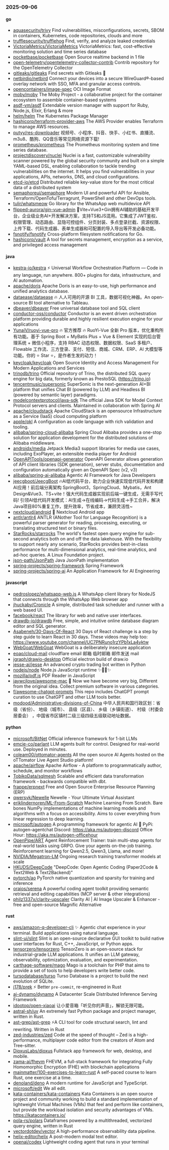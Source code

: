 ### 2025-09-06

#### go
* [aquasecurity/trivy](https://github.com/aquasecurity/trivy) Find vulnerabilities, misconfigurations, secrets, SBOM in containers, Kubernetes, code repositories, clouds and more
* [trufflesecurity/trufflehog](https://github.com/trufflesecurity/trufflehog) Find, verify, and analyze leaked credentials
* [VictoriaMetrics/VictoriaMetrics](https://github.com/VictoriaMetrics/VictoriaMetrics) VictoriaMetrics: fast, cost-effective monitoring solution and time series database
* [pocketbase/pocketbase](https://github.com/pocketbase/pocketbase) Open Source realtime backend in 1 file
* [open-telemetry/opentelemetry-collector-contrib](https://github.com/open-telemetry/opentelemetry-collector-contrib) Contrib repository for the OpenTelemetry Collector
* [gitleaks/gitleaks](https://github.com/gitleaks/gitleaks) Find secrets with Gitleaks 🔑
* [netbirdio/netbird](https://github.com/netbirdio/netbird) Connect your devices into a secure WireGuard®-based overlay network with SSO, MFA and granular access controls.
* [opencontainers/image-spec](https://github.com/opencontainers/image-spec) OCI Image Format
* [moby/moby](https://github.com/moby/moby) The Moby Project - a collaborative project for the container ecosystem to assemble container-based systems
* [asdf-vm/asdf](https://github.com/asdf-vm/asdf) Extendable version manager with support for Ruby, Node.js, Elixir, Erlang & more
* [helm/helm](https://github.com/helm/helm) The Kubernetes Package Manager
* [hashicorp/terraform-provider-aws](https://github.com/hashicorp/terraform-provider-aws) The AWS Provider enables Terraform to manage AWS resources.
* [putyy/res-downloader](https://github.com/putyy/res-downloader) 视频号、小程序、抖音、快手、小红书、直播流、m3u8、酷狗、QQ音乐等常见网络资源下载!
* [prometheus/prometheus](https://github.com/prometheus/prometheus) The Prometheus monitoring system and time series database.
* [projectdiscovery/nuclei](https://github.com/projectdiscovery/nuclei) Nuclei is a fast, customizable vulnerability scanner powered by the global security community and built on a simple YAML-based DSL, enabling collaboration to tackle trending vulnerabilities on the internet. It helps you find vulnerabilities in your applications, APIs, networks, DNS, and cloud configurations.
* [etcd-io/etcd](https://github.com/etcd-io/etcd) Distributed reliable key-value store for the most critical data of a distributed system
* [semaphoreui/semaphore](https://github.com/semaphoreui/semaphore) Modern UI and powerful API for Ansible, Terraform/OpenTofu/Terragrunt, PowerShell and other DevOps tools.
* [tulir/whatsmeow](https://github.com/tulir/whatsmeow) Go library for the WhatsApp web multidevice API
* [flipped-aurora/gin-vue-admin](https://github.com/flipped-aurora/gin-vue-admin) 🚀Vite+Vue3+Gin拥有AI辅助的基础开发平台，企业级业务AI+开发解决方案，支持TS和JS混用。它集成了JWT鉴权、权限管理、动态路由、显隐可控组件、分页封装、多点登录拦截、资源权限、上传下载、代码生成器、表单生成器和可配置的导入导出等开发必备功能。
* [fsnotify/fsnotify](https://github.com/fsnotify/fsnotify) Cross-platform filesystem notifications for Go.
* [hashicorp/vault](https://github.com/hashicorp/vault) A tool for secrets management, encryption as a service, and privileged access management

#### java
* [kestra-io/kestra](https://github.com/kestra-io/kestra) ⚡ Universal Workflow Orchestration Platform — Code in any language, run anywhere. 800+ plugins for data, infrastructure, and AI automation.
* [apache/doris](https://github.com/apache/doris) Apache Doris is an easy-to-use, high performance and unified analytics database.
* [dataease/dataease](https://github.com/dataease/dataease) 🔥 人人可用的开源 BI 工具，数据可视化神器。An open-source BI tool alternative to Tableau.
* [dbeaver/dbeaver](https://github.com/dbeaver/dbeaver) Free universal database tool and SQL client
* [conductor-oss/conductor](https://github.com/conductor-oss/conductor) Conductor is an event driven orchestration platform providing durable and highly resilient execution engine for your applications
* [YunaiV/ruoyi-vue-pro](https://github.com/YunaiV/ruoyi-vue-pro) 🔥 官方推荐 🔥 RuoYi-Vue 全新 Pro 版本，优化重构所有功能。基于 Spring Boot + MyBatis Plus + Vue & Element 实现的后台管理系统 + 微信小程序，支持 RBAC 动态权限、数据权限、SaaS 多租户、Flowable 工作流、三方登录、支付、短信、商城、CRM、ERP、AI 大模型等功能。你的 ⭐️ Star ⭐️，是作者生发的动力！
* [keycloak/keycloak](https://github.com/keycloak/keycloak) Open Source Identity and Access Management For Modern Applications and Services
* [trinodb/trino](https://github.com/trinodb/trino) Official repository of Trino, the distributed SQL query engine for big data, formerly known as PrestoSQL (https://trino.io)
* [tencentmusic/supersonic](https://github.com/tencentmusic/supersonic) SuperSonic is the next-generation AI+BI platform that unifies Chat BI (powered by LLM) and Headless BI (powered by semantic layer) paradigms.
* [modelcontextprotocol/java-sdk](https://github.com/modelcontextprotocol/java-sdk) The official Java SDK for Model Context Protocol servers and clients. Maintained in collaboration with Spring AI
* [apache/cloudstack](https://github.com/apache/cloudstack) Apache CloudStack is an opensource Infrastructure as a Service (IaaS) cloud computing platform
* [apple/pkl](https://github.com/apple/pkl) A configuration as code language with rich validation and tooling.
* [alibaba/spring-cloud-alibaba](https://github.com/alibaba/spring-cloud-alibaba) Spring Cloud Alibaba provides a one-stop solution for application development for the distributed solutions of Alibaba middleware.
* [androidx/media](https://github.com/androidx/media) Jetpack Media3 support libraries for media use cases, including ExoPlayer, an extensible media player for Android
* [OpenAPITools/openapi-generator](https://github.com/OpenAPITools/openapi-generator) OpenAPI Generator allows generation of API client libraries (SDK generation), server stubs, documentation and configuration automatically given an OpenAPI Spec (v2, v3)
* [alibaba/spring-ai-alibaba](https://github.com/alibaba/spring-ai-alibaba) Agentic AI Framework for Java Developers
* [jeecgboot/JeecgBoot](https://github.com/jeecgboot/JeecgBoot) 🔥AI低代码平台，助力企业快速实现低代码开发和构建AI应用！前后端分离架构 SpringBoot3，SpringCloud、Mybatis，Ant Design&Vue3、TS+vite！强大代码生成器实现前后端一键生成，无需手写代码! 引领AI低代码开发模式：AI生成→在线编码→代码生成→手工合并，解决Java项目80%重复工作，提升效率，节省成本，兼顾灵活性~
* [nextcloud/android](https://github.com/nextcloud/android) 📱 Nextcloud Android app
* [antlr/antlr4](https://github.com/antlr/antlr4) ANTLR (ANother Tool for Language Recognition) is a powerful parser generator for reading, processing, executing, or translating structured text or binary files.
* [StarRocks/starrocks](https://github.com/StarRocks/starrocks) The world's fastest open query engine for sub-second analytics both on and off the data lakehouse. With the flexibility to support nearly any scenario, StarRocks provides best-in-class performance for multi-dimensional analytics, real-time analytics, and ad-hoc queries. A Linux Foundation project.
* [json-path/JsonPath](https://github.com/json-path/JsonPath) Java JsonPath implementation
* [spring-projects/spring-framework](https://github.com/spring-projects/spring-framework) Spring Framework
* [spring-projects/spring-ai](https://github.com/spring-projects/spring-ai) An Application Framework for AI Engineering

#### javascript
* [pedroslopez/whatsapp-web.js](https://github.com/pedroslopez/whatsapp-web.js) A WhatsApp client library for NodeJS that connects through the WhatsApp Web browser app
* [jhuckaby/Cronicle](https://github.com/jhuckaby/Cronicle) A simple, distributed task scheduler and runner with a web based UI.
* [facebook/react](https://github.com/facebook/react) The library for web and native user interfaces.
* [drawdb-io/drawdb](https://github.com/drawdb-io/drawdb) Free, simple, and intuitive online database diagram editor and SQL generator.
* [Asabeneh/30-Days-Of-React](https://github.com/Asabeneh/30-Days-Of-React) 30 Days of React challenge is a step by step guide to learn React in 30 days. These videos may help too: https://www.youtube.com/channel/UC7PNRuno1rzYPb1xLa4yktw
* [WebGoat/WebGoat](https://github.com/WebGoat/WebGoat) WebGoat is a deliberately insecure application
* [eoao/cloud-mail](https://github.com/eoao/cloud-mail) cloudflare email 邮箱 临时邮箱 邮件发送 mail
* [jgraph/drawio-desktop](https://github.com/jgraph/drawio-desktop) Official electron build of draw.io
* [jesse-ai/jesse](https://github.com/jesse-ai/jesse) An advanced crypto trading bot written in Python
* [nodejs/node](https://github.com/nodejs/node) Node.js JavaScript runtime ✨🐢🚀✨
* [mozilla/pdf.js](https://github.com/mozilla/pdf.js) PDF Reader in JavaScript
* [jaywcjlove/awesome-mac](https://github.com/jaywcjlove/awesome-mac)  Now we have become very big, Different from the original idea. Collect premium software in various categories.
* [f/awesome-chatgpt-prompts](https://github.com/f/awesome-chatgpt-prompts) This repo includes ChatGPT prompt curation to use ChatGPT and other LLM tools better.
* [modood/Administrative-divisions-of-China](https://github.com/modood/Administrative-divisions-of-China) 中华人民共和国行政区划：省级（省份）、 地级（城市）、 县级（区县）、 乡级（乡镇街道）、 村级（村委会居委会） ，中国省市区镇村二级三级四级五级联动地址数据。

#### python
* [microsoft/BitNet](https://github.com/microsoft/BitNet) Official inference framework for 1-bit LLMs
* [emcie-co/parlant](https://github.com/emcie-co/parlant) LLM agents built for control. Designed for real-world use. Deployed in minutes.
* [coleam00/ottomator-agents](https://github.com/coleam00/ottomator-agents) All the open source AI Agents hosted on the oTTomator Live Agent Studio platform!
* [apache/airflow](https://github.com/apache/airflow) Apache Airflow - A platform to programmatically author, schedule, and monitor workflows
* [TobikoData/sqlmesh](https://github.com/TobikoData/sqlmesh) Scalable and efficient data transformation framework - backwards compatible with dbt.
* [frappe/erpnext](https://github.com/frappe/erpnext) Free and Open Source Enterprise Resource Planning (ERP)
* [qwersyk/Newelle](https://github.com/qwersyk/Newelle) Newelle - Your Ultimate Virtual Assistant
* [eriklindernoren/ML-From-Scratch](https://github.com/eriklindernoren/ML-From-Scratch) Machine Learning From Scratch. Bare bones NumPy implementations of machine learning models and algorithms with a focus on accessibility. Aims to cover everything from linear regression to deep learning.
* [microsoft/autogen](https://github.com/microsoft/autogen) A programming framework for agentic AI 🤖 PyPi: autogen-agentchat Discord: https://aka.ms/autogen-discord Office Hour: https://aka.ms/autogen-officehour
* [OpenPipe/ART](https://github.com/OpenPipe/ART) Agent Reinforcement Trainer: train multi-step agents for real-world tasks using GRPO. Give your agents on-the-job training. Reinforcement learning for Qwen2.5, Qwen3, Llama, and more!
* [NVIDIA/Megatron-LM](https://github.com/NVIDIA/Megatron-LM) Ongoing research training transformer models at scale
* [HKUDS/DeepCode](https://github.com/HKUDS/DeepCode) "DeepCode: Open Agentic Coding (Paper2Code & Text2Web & Text2Backend)"
* [pytorch/ao](https://github.com/pytorch/ao) PyTorch native quantization and sparsity for training and inference
* [oraios/serena](https://github.com/oraios/serena) A powerful coding agent toolkit providing semantic retrieval and editing capabilities (MCP server & other integrations)
* [philz1337x/clarity-upscaler](https://github.com/philz1337x/clarity-upscaler) Clarity AI | AI Image Upscaler & Enhancer - free and open-source Magnific Alternative

#### rust
* [aws/amazon-q-developer-cli](https://github.com/aws/amazon-q-developer-cli) ✨ Agentic chat experience in your terminal. Build applications using natural language.
* [slint-ui/slint](https://github.com/slint-ui/slint) Slint is an open-source declarative GUI toolkit to build native user interfaces for Rust, C++, JavaScript, or Python apps.
* [tensorzero/tensorzero](https://github.com/tensorzero/tensorzero) TensorZero is an open-source stack for industrial-grade LLM applications. It unifies an LLM gateway, observability, optimization, evaluation, and experimentation.
* [carthage-software/mago](https://github.com/carthage-software/mago) Mago is a toolchain for PHP that aims to provide a set of tools to help developers write better code.
* [tursodatabase/turso](https://github.com/tursodatabase/turso) Turso Database is a project to build the next evolution of SQLite.
* [j178/prek](https://github.com/j178/prek) ⚡ Better `pre-commit`, re-engineered in Rust
* [ai-dynamo/dynamo](https://github.com/ai-dynamo/dynamo) A Datacenter Scale Distributed Inference Serving Framework
* [idootop/open-xiaoai](https://github.com/idootop/open-xiaoai) 让小爱音箱「听见你的声音」，解锁无限可能。
* [astral-sh/uv](https://github.com/astral-sh/uv) An extremely fast Python package and project manager, written in Rust.
* [ast-grep/ast-grep](https://github.com/ast-grep/ast-grep) ⚡A CLI tool for code structural search, lint and rewriting. Written in Rust
* [zed-industries/zed](https://github.com/zed-industries/zed) Code at the speed of thought – Zed is a high-performance, multiplayer code editor from the creators of Atom and Tree-sitter.
* [DioxusLabs/dioxus](https://github.com/DioxusLabs/dioxus) Fullstack app framework for web, desktop, and mobile.
* [zama-ai/fhevm](https://github.com/zama-ai/fhevm) FHEVM, a full-stack framework for integrating Fully Homomorphic Encryption (FHE) with blockchain applications
* [mainmatter/100-exercises-to-learn-rust](https://github.com/mainmatter/100-exercises-to-learn-rust) A self-paced course to learn Rust, one exercise at a time.
* [denoland/deno](https://github.com/denoland/deno) A modern runtime for JavaScript and TypeScript.
* [microsoft/edit](https://github.com/microsoft/edit) We all edit.
* [kata-containers/kata-containers](https://github.com/kata-containers/kata-containers) Kata Containers is an open source project and community working to build a standard implementation of lightweight Virtual Machines (VMs) that feel and perform like containers, but provide the workload isolation and security advantages of VMs. https://katacontainers.io/
* [pola-rs/polars](https://github.com/pola-rs/polars) Dataframes powered by a multithreaded, vectorized query engine, written in Rust
* [vectordotdev/vector](https://github.com/vectordotdev/vector) A high-performance observability data pipeline.
* [helix-editor/helix](https://github.com/helix-editor/helix) A post-modern modal text editor.
* [openai/codex](https://github.com/openai/codex) Lightweight coding agent that runs in your terminal

